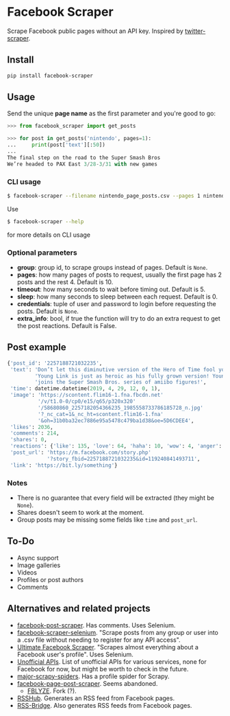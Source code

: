 # Facebook Scraper

Scrape Facebook public pages without an API key. Inspired by [twitter-scraper](https://github.com/kennethreitz/twitter-scraper).


## Install

```sh
pip install facebook-scraper
```


## Usage

Send the unique **page name** as the first parameter and you're good to go:

```python
>>> from facebook_scraper import get_posts

>>> for post in get_posts('nintendo', pages=1):
...     print(post['text'][:50])
...
The final step on the road to the Super Smash Bros
We’re headed to PAX East 3/28-3/31 with new games
```

### CLI usage
```sh
$ facebook-scraper --filename nintendo_page_posts.csv --pages 1 nintendo
```
Use
```sh
$ facebook-scraper --help
```
for more details on CLI usage

### Optional parameters

- **group**: group id, to scrape groups instead of pages. Default is `None`.
- **pages**: how many pages of posts to request, usually the first page has 2 posts and the rest 4. Default is 10.
- **timeout**: how many seconds to wait before timing out. Default is 5.
- **sleep**: how many seconds to sleep between each request. Default is 0.
- **credentials**: tuple of user and password to login before requesting the posts. Default is `None`.
- **extra_info**: bool, if true the function will try to do an extra request to get the post reactions. Default is False.


## Post example

```python
{'post_id': '2257188721032235',
 'text': 'Don’t let this diminutive version of the Hero of Time fool you, '
         'Young Link is just as heroic as his fully grown version! Young Link '
         'joins the Super Smash Bros. series of amiibo figures!',
 'time': datetime.datetime(2019, 4, 29, 12, 0, 1),
 'image': 'https://scontent.flim16-1.fna.fbcdn.net'
          '/v/t1.0-0/cp0/e15/q65/p320x320'
          '/58680860_2257182054366235_1985558733786185728_n.jpg'
          '?_nc_cat=1&_nc_ht=scontent.flim16-1.fna'
          '&oh=31b0ba32ec7886e95a5478c479ba1d38&oe=5D6CDEE4',
 'likes': 2036,
 'comments': 214,
 'shares': 0,
 'reactions': {'like': 135, 'love': 64, 'haha': 10, 'wow': 4, 'anger': 1},  # if `extra_info` was set
 'post_url': 'https://m.facebook.com/story.php'
             '?story_fbid=2257188721032235&id=119240841493711',
 'link': 'https://bit.ly/something'}
```


### Notes

- There is no guarantee that every field will be extracted (they might be `None`).
- Shares doesn't seem to work at the moment.
- Group posts may be missing some fields like `time` and `post_url`.


## To-Do

- Async support
- Image galleries
- Videos
- Profiles or post authors
- Comments


## Alternatives and related projects

- [facebook-post-scraper](https://github.com/brutalsavage/facebook-post-scraper). Has comments. Uses Selenium.
- [facebook-scraper-selenium](https://github.com/apurvmishra99/facebook-scraper-selenium). "Scrape posts from any group or user into a .csv file without needing to register for any API access".
- [Ultimate Facebook Scraper](https://github.com/harismuneer/Ultimate-Facebook-Scraper).  "Scrapes almost everything about a Facebook user's profile". Uses Selenium.
- [Unofficial APIs](https://github.com/Rolstenhouse/unofficial-apis). List of unofficial APIs for various services, none for Facebook for now, but might be worth to check in the future.
- [major-scrapy-spiders](https://github.com/talhashraf/major-scrapy-spiders). Has a profile spider for Scrapy.
- [facebook-page-post-scraper](https://github.com/minimaxir/facebook-page-post-scraper). Seems abandoned.
    - [FBLYZE](https://github.com/isaacmg/fb_scraper). Fork (?).
- [RSSHub](https://github.com/DIYgod/RSSHub/blob/master/lib/routes/facebook/page.js). Generates an RSS feed from Facebook pages.
- [RSS-Bridge](https://github.com/RSS-Bridge/rss-bridge/blob/master/bridges/FacebookBridge.php). Also generates RSS feeds from Facebook pages.
